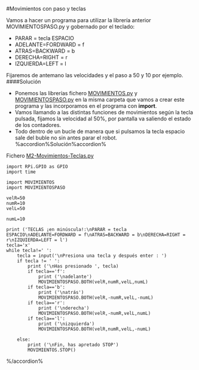 #Movimientos con paso y teclas

Vamos a hacer un programa para utilizar la librería anterior MOVIMIENTOSPASO.py y gobernado por el teclado:

* PARAR = tecla ESPACIO
* ADELANTE=FORDWARD = f
* ATRAS=BACKWARD = b
* DERECHA=RIGHT = r
* IZQUIERDA=LEFT = l

Fijaremos de antemano las velocidades y el paso a 50 y 10 por ejemplo.
####Solución
* Ponemos las librerías fichero [MOVIMIENTOS.py](/24-libreria-movimientospy.md) y [MOVIMIENTOSPASO.py](/34-movimientospasopy.md) en la misma carpeta que vamos a crear este programa y las incorporamos en el programa con **import**.
* Vamos llamando a las distintas funciones de movimientos según la tecla pulsada, fijamos la velocidad al 50%, por pantalla va saliendo el estado de los contadores.
* Todo dentro de un bucle de manera que si pulsamos la tecla espacio sale del buble no sin antes parar el robot.
%accordion%Solución%accordion%

Fichero [M2-Movimientos-Teclas.py](https://github.com/JavierQuintana/AlphabotPython/)
```cpp+lineNumbers:true
import RPi.GPIO as GPIO
import time

import MOVIMIENTOS
import MOVIMIENTOSPASO

velR=50
numR=10
velL=50

numL=10

print ('TECLAS ¡en minúscula!:\nPARAR = tecla ESPACIO\nADELANTE=FORDWARD = f\nATRAS=BACKWARD = b\nDERECHA=RIGHT = r\nIZQUIERDA=LEFT = l')
tecla='x' 
while tecla!=' ':
    tecla = input('\nPresiona una tecla y después enter : ')
    if tecla != ' ':
        print ('\nHas presionado ', tecla)
        if tecla=='f':
            print ('\nadelante')
            MOVIMIENTOSPASO.BOTH(velR,numR,velL,numL)
        if tecla=='b':
            print ('\natrás')
            MOVIMIENTOSPASO.BOTH(velR,-numR,velL,-numL)
        if tecla=='r':
            print ('\nderecha')
            MOVIMIENTOSPASO.BOTH(velR,-numR,velL,numL)
        if tecla=='l':
            print ('\nizquierda')
            MOVIMIENTOSPASO.BOTH(velR,numR,velL,-numL)

    else:
        print ('\nFin, has apretado STOP')
        MOVIMIENTOS.STOP()
```
%/accordion%


